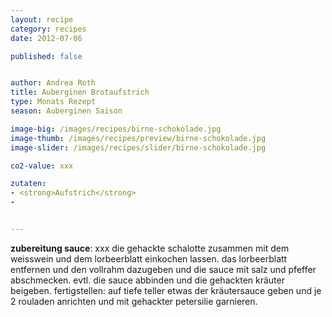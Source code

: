 ```yaml
---
layout: recipe
category: recipes
date: 2012-07-06

published: false


author: Andrea Roth
title: Auberginen Brotaufstrich
type: Monats Rezept
season: Auberginen Saison

image-big: /images/recipes/birne-schokolade.jpg
image-thumb: /images/recipes/preview/birne-schokolade.jpg
image-slider: /images/recipes/slider/birne-schokolade.jpg

co2-value: xxx

zutaten:
- <strong>Aufstrich</strong>
-


---
```




**zubereitung sauce**:
xxx die gehackte schalotte zusammen mit dem weisswein und dem lorbeerblatt einkochen lassen.
das lorbeerblatt entfernen und den vollrahm dazugeben und die sauce mit salz und pfeffer abschmecken. evtl. die sauce abbinden und die gehackten kräuter beigeben.
fertigstellen:
auf tiefe teller etwas der kräutersauce geben und je 2 rouladen anrichten und mit gehackter petersilie garnieren.